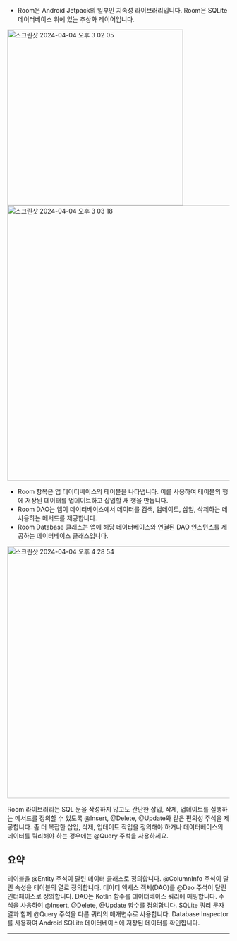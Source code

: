
- Room은 Android Jetpack의 일부인 지속성 라이브러리입니다. Room은 SQLite 데이터베이스 위에 있는 추상화 레이어입니다.
  
<img width="398" alt="스크린샷 2024-04-04 오후 3 02 05" src="https://github.com/giyoungjang/kotlin-study/assets/126555597/780872a3-fe9e-443a-8963-27f042a65bf7">

<img width="623" alt="스크린샷 2024-04-04 오후 3 03 18" src="https://github.com/giyoungjang/kotlin-study/assets/126555597/dad5c711-6332-4b5b-85f2-e45a22801eac">

- Room 항목은 앱 데이터베이스의 테이블을 나타냅니다. 이를 사용하여 테이블의 행에 저장된 데이터를 업데이트하고 삽입할 새 행을 만듭니다.
- Room DAO는 앱이 데이터베이스에서 데이터를 검색, 업데이트, 삽입, 삭제하는 데 사용하는 메서드를 제공합니다.
- Room Database 클래스는 앱에 해당 데이터베이스와 연결된 DAO 인스턴스를 제공하는 데이터베이스 클래스입니다.

<img width="571" alt="스크린샷 2024-04-04 오후 4 28 54" src="https://github.com/giyoungjang/kotlin-study/assets/126555597/506c6b58-d157-474b-bbb9-1b4df01eb0e3">

Room 라이브러리는 SQL 문을 작성하지 않고도 간단한 삽입, 삭제, 업데이트를 실행하는 메서드를 정의할 수 있도록 @Insert, @Delete, @Update와 같은 편의성 주석을 제공합니다.
좀 더 복잡한 삽입, 삭제, 업데이트 작업을 정의해야 하거나 데이터베이스의 데이터를 쿼리해야 하는 경우에는 @Query 주석을 사용하세요.


요약
---

테이블을 @Entity 주석이 달린 데이터 클래스로 정의합니다. @ColumnInfo 주석이 달린 속성을 테이블의 열로 정의합니다.
데이터 액세스 객체(DAO)를 @Dao 주석이 달린 인터페이스로 정의합니다. DAO는 Kotlin 함수를 데이터베이스 쿼리에 매핑합니다.
주석을 사용하여 @Insert, @Delete, @Update 함수를 정의합니다.
SQLite 쿼리 문자열과 함께 @Query 주석을 다른 쿼리의 매개변수로 사용합니다.
Database Inspector를 사용하여 Android SQLite 데이터베이스에 저장된 데이터를 확인합니다.

---









